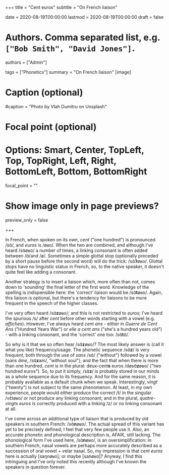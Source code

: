 +++
title = "Cent euros"
subtitle = "On French liaison"

date = 2020-08-19T00:00:00
lastmod = 2020-08-19T00:00:00
draft = false

# Authors. Comma separated list, e.g. `["Bob Smith", "David Jones"]`.
authors = ["Admin"]

tags = ["Phonetics"]
summary = "On French liaison"
[image]
  # Caption (optional)
  #caption = "Photo by Vlah Dumitru on Unsplash"

  # Focal point (optional)
  # Options: Smart, Center, TopLeft, Top, TopRight, Left, Right, BottomLeft, Bottom, BottomRight
  focal_point = ""

  # Show image only in page previews?
  preview_only = false

+++

In French, when spoken on its own, *cent* ("one hundred") is pronounced /sɑ̃/, and *euros* is /øʁo/. When the two are combined, and although I've heard /sɑ̃øʁo/ a number of times, a linking consonant is often added between /ɑ̃/and /ø/. Sometimes a simple glottal stop (optionally preceded by a short pause before the second word) will do the trick: /sɑ̃**ʔ**øʁo/. Glottal stops have no linguistic status in French, so, to the native speaker, it doesn't quite feel like adding a consonant. 

Another strategy is to insert a liaison which, more often than not, comes down to 'sounding' the final letter of the first word. Knowledge of the spelling is indispensible here: the 'correct' liaison would be /sɑ̃**t**øʁo/. Again, this liaison is optional, but there's a tendency for liaisons to be more frequent in the speech of the higher classes.

I've very often heard /sɑ̃**z**øʁo/; and this is not restricted to *euros*; I've heard the spurious /s/ after *cent* before other words starting with a vowel (e.g. *affiches*). However, I've always heard *cent ans* - either in *Guerre de Cent Ans* ("Hundred Years War") or *elle a cent ans* ("she's a hundred years old") - with a linking consonant, and the 'correct' one too: /sɑ̃**t**ɑ̃/. 

So why is it that we so often hear /sɑ̃**z**øʁo/? The most likely answer is (call it what you like) frequency/usage. The phonetic sequence /sɑ̃**z**/ is very frequent, both through the use of *sans* /sɑ̃/ ("without") followed by a vowel (*sans âme*, /sɑ̃**z**am/, "without soul"); and the fact that when there is more than one hundred, *cent* is in the plural: deux-cent**s** euros /døsɑ̃**z**øʁo/ ("two hundred euros"). So, to put it simply, /sɑ̃**z**/ is probably stored in our minds as a whole sequence due to its frequency. And for the same reason, it is probably available as a default chunk when we speak. Interestingly, *vingt* ("twenty") is not subject to the same phenomenon. At least, in my own experience, people would either produce the correct /t/ in the singular /vɛ̃tøʁo/ or not produce any linking consonant; and in the plural, *quatre-vingts euros* is correctly produced with a linking /z/ or no linking consonant at all. 

I've come across an additional type of liaison that is produced by old speakers in southern French: /sɑ̃**n**øʁo/. The actual spread of this variant has yet to be precisely defined; I feel that very few people use it. Also, an accurate phonetic and phonological description is, AFAIK, still lacking. The phonological form I've used here, /sɑ̃**n**øʁo/, is an oversimplification: in southern French, nasal vowels are perhaps more accurately described as a succession of oral vowel + velar nasal. So, my impression is that *cent euros* here is actually [saŋnøʁo]; or maybe [sanøʁo]? Anyway, I find this intringuing and I've only noted this recently although I've known the speakers in question forever. 











